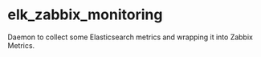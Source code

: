 # elk_zabbix_monitoring
Daemon to collect some Elasticsearch metrics and wrapping it into Zabbix Metrics.
